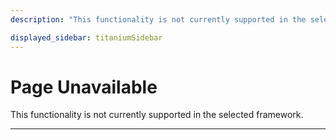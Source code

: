 ```yaml
---
description: "This functionality is not currently supported in the selected framework.                                                                                          "

displayed_sidebar: titaniumSidebar
---
```


# Page Unavailable

This functionality is not currently supported in the selected framework.

---